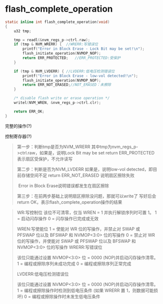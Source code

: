 # flash_complete_operation

```c
static inline int flash_complete_operation(void)
{
	u32 tmp;

	tmp = readl(&nvm_regs_p->ctrl.raw);
	if (tmp & NVM_WRERR) {	//WRERR:写错误位
		printf("Error in Block Erase - Lock Bit may be set!\n");
		flash_initiate_operation(NVMOP_NOP);
		return ERR_PROTECTED;	//ERR_PROTECTED:受保护
	}

	if (tmp & NVM_LVDERR) {	//LVDERR:低电压检测错误位 
		printf("Error in Block Erase - low-vol detected!\n");
		flash_initiate_operation(NVMOP_NOP);
		return ERR_NOT_ERASED;//NOT_ERASED：未擦除
	}

	/* disable flash write or erase operation */
	writel(NVM_WREN, &nvm_regs_p->ctrl.clr);

	return ERR_OK;
}
```

完整的操作(?)

控制寄存器(?)

> 第一步：判断tmp是否为NVM_WRERR
> 其中tmp为nvm_regs_p->ctrl.raw，如果是，说明Lock Bit may be set
> return ERR_PROTECTED 表示扇区受保护，不允许读写
>
> 第二步：判断是否为NVM_LVDERR
> 如果是，说明low-vol detected，即目前存储空间不足
> return ERR_NOT_ERASED 说明扇区擦除失败
>
> ​      Error in Block Erase说明错误都发生在扇区擦除
>
> 第三步：在前两步基础上说明扇区擦除没问题，那就可以write了
> 写好后会return OK，表示flash_complete_operation操作的结果



> WR:写控制位
>  该位不可清零，仅当 WREN = 1 并执行解锁序列时可置 1。
>  1 = 启动闪存操作
>  0 = 闪存操作已完成或无效
>
> WREN:写使能位
>  1 = 使能对 WR 位的写操作，并禁止对 SWAP 或 PFSWAP 位以及 BFSWAP 和 NVMOP\<3:0> 位的写操作
> 0 = 禁止对 WR 位的写操作，并使能对 SWAP 或 PFSWAP 位以及 BFSWAP 和 NVMOP\<3:0> 位的写操作 WRERR:写错误位
>
> 该位只能通过设置 NVMOP\<3:0> 位 = 0000 (NOP)并启动闪存操作清零。 
>  1 = 编程或擦除序列未成功完成
>  0 = 编程或擦除序列正常完成
>
> LVDERR:低电压检测错误位
>
> 该位只能通过设置 NVMOP\<3:0> 位 = 0000 (NOP)并启动闪存操作清零。
>  1 = 编程或擦除操作时检测到低电压条件 (如果 WRERR 置 1，则数据可能损坏) 0 = 编程或擦除操作时未发生低电压条件
